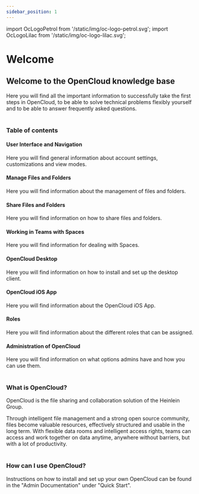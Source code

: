 ```yaml
---
sidebar_position: 1
---
```


<!-- markdownlint-disable MD041 -->

import OcLogoPetrol from '/static/img/oc-logo-petrol.svg'; import OcLogoLilac from '/static/img/oc-logo-lilac.svg';

<!-- markdownlint-enable MD041 -->

# Welcome

<OcLogoPetrol width="250" height="55" className="light-mode-image"/>
<OcLogoLilac width="250" height="55" className="dark-mode-image"/>

## Welcome to the OpenCloud knowledge base

Here you will find all the important information to successfully take the first steps in OpenCloud, to be able to solve
technical problems flexibly yourself and to be able to answer frequently asked questions. <br/><br/>

### Table of contents

#### User Interface and Navigation

Here you will find general information about account settings, customizations and view modes.

#### Manage Files and Folders

Here you will find information about the management of files and folders.

#### Share Files and Folders

Here you will find information on how to share files and folders.

#### Working in Teams with Spaces

Here you will find information for dealing with Spaces.

#### OpenCloud Desktop

Here you will find information on how to install and set up the desktop client.

#### OpenCloud iOS App

Here you will find information about the OpenCloud iOS App.

#### Roles

Here you will find information about the different roles that can be assigned.

#### Administration of OpenCloud

Here you will find information on what options admins have and how you can use them. <br/><br/>

### What is OpenCloud?

OpenCloud is the file sharing and collaboration solution of the Heinlein Group.

Through intelligent file management and a strong open source community, files become valuable resources, effectively
structured and usable in the long term. With flexible data rooms and intelligent access rights, teams can access and
work together on data anytime, anywhere without barriers, but with a lot of productivity. <br/><br/>

### How can I use OpenCloud?

Instructions on how to install and set up your own OpenCloud can be found in the "Admin Documentation" under "Quick
Start".
